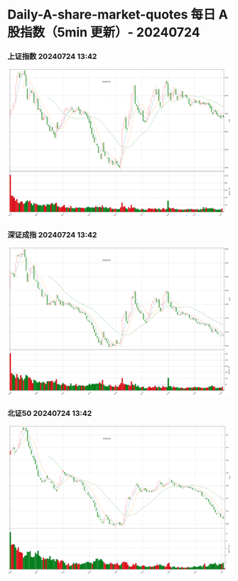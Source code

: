 
# Daily-A-share-market-quotes 每日 A 股指数（5min 更新）- 20240724

### 上证指数 20240724 13:42
![](./fig/2024/7/20240724-sh000001.png)

### 深证成指 20240724 13:42
![](./fig/2024/7/20240724-sz399001.png)

### 北证50 20240724 13:42
![](./fig/2024/7/20240724-bj899050.png)

